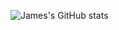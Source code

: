 <!---
Jamesxwq/Jamesxwq is a ✨ special ✨ repository because its `README.md` (this file) appears on your GitHub profile.
You can click the Preview link to take a look at your changes.
--->
![James's GitHub stats](https://github-readme-stats.vercel.app/api?username=J&show_icons=true&theme=radical)

